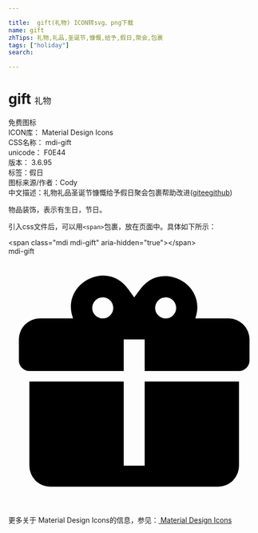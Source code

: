 ```yaml
---

title:  gift(礼物) ICON转svg、png下载
name: gift
zhTips: 礼物,礼品,圣诞节,慷慨,给予,假日,聚会,包裹
tags: ["holiday"]
search: 

---
```


# gift  <small style="font-size: 60%;font-weight: 100">礼物</small>


<div class="detail-page">
<p>
<span><span class="badge-success badge">免费图标</span> </span>
<br/>
<span>
ICON库：
<span class="badge-secondary badge">Material Design Icons</span> 
</span>
<br/>
<span>
CSS名称：
<span class="badge-secondary badge">mdi-gift</span> 
</span>
<br/>
<span>
unicode：
<span class="badge-secondary badge">F0E44</span> 
<copy-btn content='F0E44' btn-title=""></copy-btn>
<copy-btn :content='String.fromCodePoint(parseInt("F0E44", 16))' btn-title="复制U"></copy-btn>
</span>
<br/>
<span>
版本：
<span class="badge-secondary badge">3.6.95</span> 
</span><br/><span>标签：<span class="badge-light badge"><router-link to="/tags/holiday.html">假日</router-link></span></span>
<br/>
<span>图标来源/作者：<span class="badge-light badge">Cody</span></span> 
<br/>
<span class="zh-detail">中文描述：<span class="badge-primary badge">礼物</span><span class="badge-primary badge">礼品</span><span class="badge-primary badge">圣诞节</span><span class="badge-primary badge">慷慨</span><span class="badge-primary badge">给予</span><span class="badge-primary badge">假日</span><span class="badge-primary badge">聚会</span><span class="badge-primary badge">包裹</span><span class="help-link"><span>帮助改进</span>(<a href="https://gitee.com/liuwave/icon-helper/edit/master/json/material/gift.json" target="_blank" rel="noopener noreferrer">gitee</a><a href="https://github.com/liuwave/icon-helper/edit/master/json/material/gift.json" target="_blank" rel="noopener noreferrer">github</a></span>)</span><br/>
</p>
</div><div class="description description alert alert-light">物品装饰，表示有生日，节日。</div>
<div class="alert alert-dark">
  <i class="mdi mdi-gift mdi-48px"></i>
  <i class="mdi mdi-gift mdi-36px"></i>
  <i class="mdi mdi-gift mdi-24px"></i>
  <i class="mdi mdi-gift mdi-18px"></i>
</div>
<div>
  <p>引入css文件后，可以用<code>&lt;span&gt;</code>包裹，放在页面中。具体如下所示：    
  </p>
  <div class="alert alert-primary" style="font-size: 14px">
    &lt;span class="mdi mdi-gift" aria-hidden="true"&gt;&lt;/span&gt;
    <copy-btn content='<span class="mdi mdi-gift" aria-hidden="true"></span>'></copy-btn>
  </div>
  <div class="alert alert-secondary">
    <i class="mdi mdi-gift"
    style="font-size: 24px"
    aria-hidden="true"></i> mdi-gift
    <copy-btn content="mdi-gift" btn-title="复制图标名称"></copy-btn>
  </div>
</div>
<div id="svg" class="svg-wrap">
<svg xmlns="http://www.w3.org/2000/svg" viewBox="0 0 24 24"><path d="M9.06,1.93C7.17,1.92 5.33,3.74 6.17,6H3A2,2 0 0,0 1,8V10A1,1 0 0,0 2,11H11V8H13V11H22A1,1 0 0,0 23,10V8A2,2 0 0,0 21,6H17.83C19,2.73 14.6,0.42 12.57,3.24L12,4L11.43,3.22C10.8,2.33 9.93,1.94 9.06,1.93M9,4C9.89,4 10.34,5.08 9.71,5.71C9.08,6.34 8,5.89 8,5A1,1 0 0,1 9,4M15,4C15.89,4 16.34,5.08 15.71,5.71C15.08,6.34 14,5.89 14,5A1,1 0 0,1 15,4M2,12V20A2,2 0 0,0 4,22H20A2,2 0 0,0 22,20V12H13V20H11V12H2Z" /></svg>
</div>
<detail full-name='mdi-gift'></detail>
    
<div><p>更多关于 Material Design Icons的信息，参见：<a target="_blank" href="https://iconhelper.cn/material.html"> Material Design Icons</a>
</p></div>

